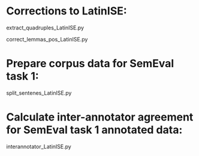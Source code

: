 # Corrections to LatinISE:

extract_quadruples_LatinISE.py

correct_lemmas_pos_LatinISE.py

# Prepare corpus data for SemEval task 1:

split_sentenes_LatinISE.py

# Calculate inter-annotator agreement for SemEval task 1 annotated data:

interannotator_LatinISE.py



